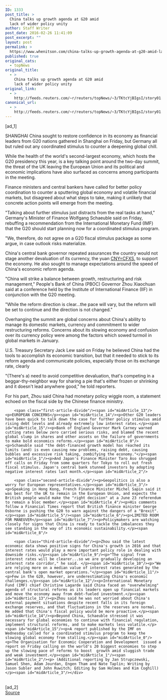```yaml
---
ID: 1333
post_title: >
  China talks up growth agenda at G20 amid
  lack of wider policy unity
author: Staff Writer
post_date: 2016-02-26 11:41:09
post_excerpt: ""
layout: post
permalink: >
  https://www.whenitson.com/china-talks-up-growth-agenda-at-g20-amid-lack-of-wider-policy-unity/
published: true
original_cats:
  - topNews
original_title:
  - >
    China talks up growth agenda at G20 amid
    lack of wider policy unity
original_link:
  - >
    http://feeds.reuters.com/~r/reuters/topNews/~3/TKtcYjBIgsI/story01.htm
canonical_url:
  - >
    http://feeds.reuters.com/~r/reuters/topNews/~3/TKtcYjBIgsI/story01.htm
---
```

 [ad_1]
<br><div id="articleText">
<span id="midArticle_start"/>

<span id="midArticle_0"/><span class="focusParagraph" readability="5"><p><span class="articleLocation">SHANGHAI</span> China sought to restore confidence in its economy as financial leaders from G20 nations gathered in Shanghai on Friday, but Germany all but ruled out any coordinated stimulus to counter a deepening global chill.</p></span><span id="midArticle_1"/><p>While the health of the world's second-largest economy, which hosts the G20 presidency this year, is a key talking point around the two-day summit, the threat of the UK leaving the European Union and its political and economic implications have also surfaced as concerns among participants in the meeting.</p><span id="midArticle_2"/><p>Finance ministers and central bankers have called for better policy coordination to counter a sputtering global economy and volatile financial markets, but disagreed about what steps to take, making it unlikely that concrete action points will emerge from the meeting.</p><span id="midArticle_3"/><p>"Talking about further stimulus just distracts from the real tasks at hand," Germany's Minister of Finance Wolfgang Schaeuble said on Friday, rebuffing a recommendation from the International Monetary Fund (IMF) that the G20 should start planning now for a coordinated stimulus program.</p><span id="midArticle_4"/><p>"We, therefore, do not agree on a G20 fiscal stimulus package as some argue, in case outlook risks materialize.</p><span id="midArticle_5"/><p>China's central bank governor repeated assurances the country would not stage another devaluation of its currency, the yuan <a href="http://www.reuters.com/finance/currencies/quote?srcCurr=CNY&amp;destCurr=USD">CNY=CFXS</a>, to support the economy. He also sought to manage expectations around the speed of China's economic reform agenda.</p><span id="midArticle_6"/><p>"China will strike a balance between growth, restructuring and risk management," People's Bank of China (PBOC) Governor Zhou Xiaochuan said at a conference held by the Institute of International Finance (IIF) in conjunction with the G20 meeting.</p><span id="midArticle_7"/><p>"While the reform direction is clear...the pace will vary, but the reform will be set to continue and the direction is not changed."</p><span id="midArticle_8"/><p>Overhanging the summit are global concerns about China's ability to manage its domestic markets, currency and commitment to wider restructuring reforms. Concerns about its slowing economy and confusion over its currency policy were among the factors which sowed turmoil in global markets in January.</p><span id="midArticle_9"/><p>U.S. Treasury Secretary Jack Lew said on Friday he believed China had the tools to accomplish its economic transition, but that it needed to stick to its reform agenda and communicate policies, especially those on its exchange rate, clearly</p><span id="midArticle_10"/><p>"(There's a) need to avoid competitive devaluation, that's competing in a beggar-thy-neighbor way for sharing a pie that's either frozen or shrinking and it doesn't lead anywhere good," he told reporters.</p><span id="midArticle_11"/><p>For his part, Zhou said China had monetary policy wiggle room, a statement echoed on the fiscal side by the Chinese finance ministry.</p><span id="midArticle_12"/>
        
        <span class="first-article-divide"/><span id="midArticle_13"/><p>EUROPEAN CONCERNS</p><span id="midArticle_14"/><p>Other G20 leaders have been quick to talk down the case for further policy stimulus amid rising debt levels and already extremely low interest rates.</p><span id="midArticle_15"/><p>Bank of England Governor Mark Carney warned cutting rates below zero carried serious risks, and blamed the recent global slump in shares and other assets on the failure of governments to make bold economics reforms.</p><span id="midArticle_0"/><p>Schaeuble said "the debt-financed growth model has reached its limits (and) is even causing new problems, raising debt, causing bubbles and excessive risk taking, zombifying the economy."</p><span id="midArticle_1"/><p>And Japan's Finance Minister Taro Aso shrugged off calls on Friday from some quarters for Tokyo to roll out fresh fiscal stimulus. Japan's central bank stunned investors by adopting negative interest rates last month.</p><span id="midArticle_2"/>
        
        <span class="second-article-divide"/><p>Geopolitics is also a worry for European representatives.</p><span id="midArticle_3"/><p>Speaking in Hong Kong, French Finance Minister Michel Sapin said it was best for the UK to remain in the European Union, and expects the British people would make the "right decision" at a June 23 referendum to remain a bloc member.</p><span id="midArticle_4"/><p>His comments follow a Financial Times report that British finance minister George Osborne is pushing the G20 to warn against the dangers of a "Brexit".</p><span id="midArticle_5"/><span id="midArticle_6"/><p>LIMITED ROOM FOR MANEUVER</p><span id="midArticle_7"/><p>Policymakers are watching closely for signs that China is ready to tackle the imbalances they see standing in the way of its economic sustainability.</p><span id="midArticle_8"/>
        
        <span class="third-article-divide"/><p>Zhou said the latest economic data shows positive signs for China's growth in 2016 and that interest rates would play a more important policy role in dealing with downside risks.</p><span id="midArticle_9"/><p>"The signal from interest rates will be clearer...so we are gradually developing an interest rate corridor," he said. </p><span id="midArticle_10"/><p>"We are relying more on a median value of interest rates generated by the central bank's open market operations."</p><span id="midArticle_11"/><p>Few in the G20, however, are underestimating China's economic challenges.</p><span id="midArticle_12"/><p>International Monetary Fund (IMF) chief Christine Lagarde said China faced an "overwhelming" agenda of structural reforms as its leaders open up financial markets and move the economy away from debt-fueled investment.</p><span id="midArticle_13"/><p>Zhou said he was not worried about China's external payment situations despite recent falls in its foreign exchange reserves, and that fluctuations in the reserves are normal. He added that China's fiscal policy would be more proactive.</p><span id="midArticle_14"/><p>Beyond China, Schaeuble stressed it was necessary for global economies to continue with financial regulation, implement structural reforms, and to make markets less volatile.</p><span id="midArticle_15"/><p>A report published by the IMF on Wednesday called for a coordinated stimulus program to keep the slowing global economy from stalling.</p><span id="midArticle_0"/><p>The Organisation for Economic Cooperation and Development  issued a report on Friday calling on the world's 20 biggest economies to step up the slowing pace of reforms to boost  growth amid sluggish trade and weak investment.</p><span id="midArticle_1"/><span id="midArticle_2"/><p> (Additional reporting by Jan Strupczewski, Samuel Shen, Adam Jourdan, Engen Tham and Nate Taplin; Writing by Jason Subler and John Ruwitch; Editing by Sam Holmes and Kim Coghill)</p><span id="midArticle_3"/></div>
<br>[ad_2]
<br><a href="http://feeds.reuters.com/~r/reuters/topNews/~3/TKtcYjBIgsI/story01.htm">Source </a>